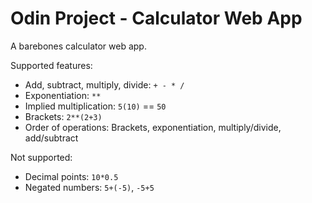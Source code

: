 # Odin Project - Calculator Web App

A barebones calculator web app.

Supported features:

- Add, subtract, multiply, divide: `+ - * /`
- Exponentiation: `**` 
- Implied multiplication: `5(10)` == `50`
- Brackets: `2**(2+3)`
- Order of operations: Brackets, exponentiation, multiply/divide, add/subtract

Not supported:

- Decimal points: `10*0.5`
- Negated numbers: `5+(-5)`, `-5+5` 